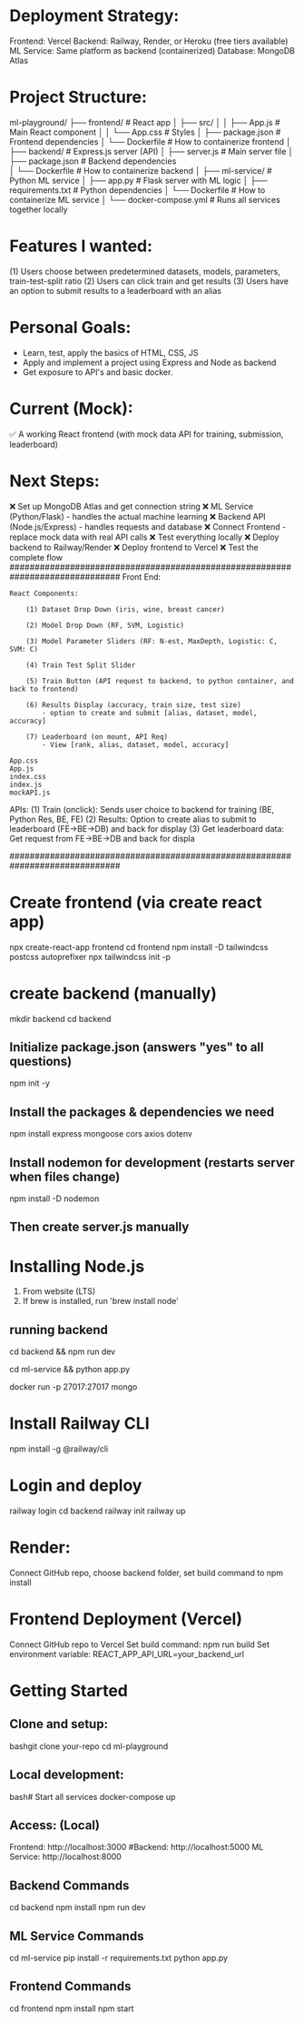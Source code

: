 # Deployment Strategy:
Frontend: Vercel
Backend: Railway, Render, or Heroku (free tiers available)
ML Service: Same platform as backend (containerized)
Database: MongoDB Atlas

# Project Structure: 
ml-playground/
├── frontend/                # React app 
│   ├── src/
│   │   ├── App.js           # Main React component
│   │   └── App.css          # Styles
│   ├── package.json         # Frontend dependencies
│   └── Dockerfile           # How to containerize frontend
│
├── backend/                 # Express.js server (API)
│   ├── server.js            # Main server file
│   ├── package.json         # Backend dependencies  
│   └── Dockerfile           # How to containerize backend
│
├── ml-service/              # Python ML service
│   ├── app.py               # Flask server with ML logic
│   ├── requirements.txt     # Python dependencies
│   └── Dockerfile           # How to containerize ML service
│
└── docker-compose.yml     # Runs all services together locally

# Features I wanted: 
(1) Users choose between predetermined datasets, models, parameters, train-test-split ratio
(2) Users can click train and get results
(3) Users have an option to submit results to a leaderboard with an alias


# Personal Goals: 
- Learn, test, apply the basics of HTML, CSS, JS
- Apply and implement a project using Express and Node as backend
- Get exposure to API's and basic docker. 

# Current (Mock):
✅ A working React frontend (with mock data API for training, submission, leaderboard)

# Next Steps:
❌ Set up MongoDB Atlas and get connection string
❌ ML Service (Python/Flask) - handles the actual machine learning
❌ Backend API (Node.js/Express) - handles requests and database
❌ Connect Frontend - replace mock data with real API calls
❌ Test everything locally
❌ Deploy backend to Railway/Render
❌ Deploy frontend to Vercel
❌ Test the complete flow
##############################################################################
Front End:

    React Components:

        (1) Dataset Drop Down (iris, wine, breast cancer)

        (2) Model Drop Down (RF, SVM, Logistic)

        (3) Model Parameter Sliders (RF: N-est, MaxDepth, Logistic: C, SVM: C)

        (4) Train Test Split Slider 

        (5) Train Button (API request to backend, to python container, and back to frontend)

        (6) Results Display (accuracy, train size, test size) 
            - option to create and submit [alias, dataset, model, accuracy]

        (7) Leaderboard (on mount, API Req)
            - View [rank, alias, dataset, model, accuracy]
    
    App.css
    App.js
    index.css
    index.js
    mockAPI.js 



APIs:
    (1) Train (onclick): Sends user choice to backend for training (BE, Python Res, BE, FE)
    (2) Results: Option to create alias to submit to leaderboard (FE->BE->DB) and back for display
    (3) Get leaderboard data: Get request from FE->BE->DB and back for displa
    







##############################################################################
# Create frontend (via create react app)
npx create-react-app frontend
cd frontend
npm install -D tailwindcss postcss autoprefixer
npx tailwindcss init -p

# create backend (manually)
mkdir backend
cd backend
## Initialize package.json (answers "yes" to all questions)
npm init -y                                     
## Install the packages & dependencies we need
npm install express mongoose cors axios dotenv  
## Install nodemon for development (restarts server when files change)
npm install -D nodemon
## Then create server.js manually

# Installing Node.js
1. From website (LTS)
2. If brew is installed, run 'brew install node'

## running backend
cd backend && npm run dev

cd ml-service && python app.py

docker run -p 27017:27017 mongo


























# Install Railway CLI
npm install -g @railway/cli

# Login and deploy
railway login
cd backend
railway init
railway up

# Render: 
Connect GitHub repo, choose backend folder, set build command to npm install

# Frontend Deployment (Vercel)
Connect GitHub repo to Vercel
Set build command: npm run build
Set environment variable: REACT_APP_API_URL=your_backend_url

# Getting Started

## Clone and setup:
bashgit clone your-repo
cd ml-playground

## Local development:
bash# Start all services
docker-compose up

## Access: (Local)
Frontend: http://localhost:3000
#Backend: http://localhost:5000
ML Service: http://localhost:8000

## Backend Commands
cd backend
npm install
npm run dev

## ML Service Commands
cd ml-service
pip install -r requirements.txt
python app.py

## Frontend Commands
cd frontend
npm install
npm start

